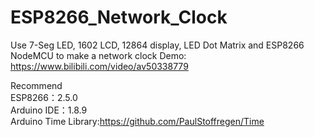 # ESP8266_Network_Clock
Use 7-Seg LED, 1602 LCD, 12864 display, LED Dot Matrix and ESP8266 NodeMCU to make a network clock
Demo: https://www.bilibili.com/video/av50338779  

Recommend  
ESP8266：2.5.0  
Arduino IDE：1.8.9  
Arduino Time Library:https://github.com/PaulStoffregen/Time
